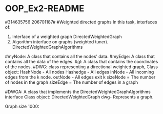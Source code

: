 # OOP_Ex2-README
#314635756 206701187#
#Weighted directed graphs
In this task, interfaces of:
1. Interface of a weighted graph DirectedWeightedGraph
2. Algorithm interface on graphs (weighted tuner). DirectedWeightedGraphAlgorithms


#myNode: 
A class that contains all the nodes' data.
#myEdge: 
A class that contains all the data of the edges.
#gl: 
A class that contains the coordinates of the nodes.
#DWG:
class representing a directional weighted graph,
            Class object:
             HashNode - All nodes
             Hashedge - All edges
             inNode - All incoming edges from the k node.
             outNode - All edges exit k
             sizeNode = The number of nodes in the graph
             sizeEdge = The number of edges in a graph
       

#DWGA:
A class that implements the DirectedWeightedGraphAlgorithms interface
Class object:
DirectedWeightedGraph dwg- Represents a graph.

Graph size 1000:
